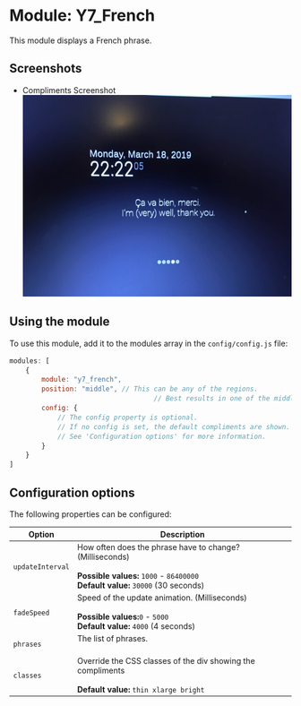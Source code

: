 # Module: Y7_French
This module displays a French phrase.

## Screenshots
- Compliments Screenshot
![Year 7 French Screenshot](y7_french_screenshot.jpg)

## Using the module

To use this module, add it to the modules array in the `config/config.js` file:
````javascript
modules: [
	{
		module: "y7_french",
		position: "middle",	// This can be any of the regions.
									// Best results in one of the middle regions like: lower_third
		config: {
			// The config property is optional.
			// If no config is set, the default compliments are shown.
			// See 'Configuration options' for more information.
		}
	}
]
````

## Configuration options

The following properties can be configured:


| Option           | Description
| ---------------- | -----------
| `updateInterval` | How often does the phrase have to change? (Milliseconds) <br><br> **Possible values:** `1000` - `86400000` <br> **Default value:** `30000` (30 seconds)
| `fadeSpeed`      | Speed of the update animation. (Milliseconds) <br><br> **Possible values:**`0` - `5000` <br> **Default value:** `4000` (4 seconds)
| `phrases`	   | The list of phrases. <br><br> 
| `classes`        | Override the CSS classes of the div showing the compliments <br><br> **Default value:** `thin xlarge bright`



